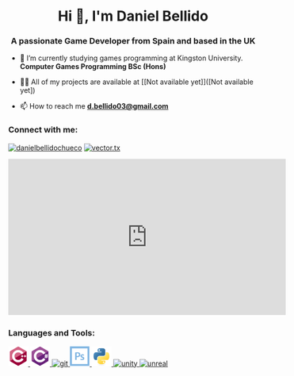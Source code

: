 <h1 align="center">Hi 👋, I'm Daniel Bellido</h1>
<h3 align="center">A passionate Game Developer from Spain and based in the UK</h3>

- 🔭 I’m currently studying games programming at Kingston University. **Computer Games Programming BSc (Hons)**

- 👨‍💻 All of my projects are available at [[Not available yet]]([Not available yet])

- 📫 How to reach me **d.bellido03@gmail.com**

<h3 align="left">Connect with me:</h3>
<p align="left">
<a href="https://linkedin.com/in/danielbellidochueco" target="blank"><img align="center" src="https://raw.githubusercontent.com/rahuldkjain/github-profile-readme-generator/master/src/images/icons/Social/linked-in-alt.svg" alt="danielbellidochueco" height="30" width="40" /></a>
<a href="https://instagram.com/vector.tx" target="blank"><img align="center" src="https://raw.githubusercontent.com/rahuldkjain/github-profile-readme-generator/master/src/images/icons/Social/instagram.svg" alt="vector.tx" height="30" width="40" /></a>
</p>

<iframe width="560" height="315" src="https://www.youtube.com/embed/sgGfp1VpDCM" title="YouTube video player" frameborder="0" allow="accelerometer; autoplay; clipboard-write; encrypted-media; gyroscope; picture-in-picture" allowfullscreen></iframe>




<h3 align="left">Languages and Tools:</h3>
<p align="left"> <a href="https://www.w3schools.com/cpp/" target="_blank" rel="noreferrer"> <img src="https://raw.githubusercontent.com/devicons/devicon/master/icons/cplusplus/cplusplus-original.svg" alt="cplusplus" width="40" height="40"/> </a> <a href="https://www.w3schools.com/cs/" target="_blank" rel="noreferrer"> <img src="https://raw.githubusercontent.com/devicons/devicon/master/icons/csharp/csharp-original.svg" alt="csharp" width="40" height="40"/> </a> <a href="https://git-scm.com/" target="_blank" rel="noreferrer"> <img src="https://www.vectorlogo.zone/logos/git-scm/git-scm-icon.svg" alt="git" width="40" height="40"/> </a> <a href="https://www.photoshop.com/en" target="_blank" rel="noreferrer"> <img src="https://raw.githubusercontent.com/devicons/devicon/master/icons/photoshop/photoshop-line.svg" alt="photoshop" width="40" height="40"/> </a> <a href="https://www.python.org" target="_blank" rel="noreferrer"> <img src="https://raw.githubusercontent.com/devicons/devicon/master/icons/python/python-original.svg" alt="python" width="40" height="40"/> </a> <a href="https://unity.com/" target="_blank" rel="noreferrer"> <img src="https://www.vectorlogo.zone/logos/unity3d/unity3d-icon.svg" alt="unity" width="40" height="40"/> </a> <a href="https://unrealengine.com/" target="_blank" rel="noreferrer"> <img src="https://raw.githubusercontent.com/kenangundogan/fontisto/036b7eca71aab1bef8e6a0518f7329f13ed62f6b/icons/svg/brand/unreal-engine.svg" alt="unreal" width="40" height="40"/> </a> </p>

